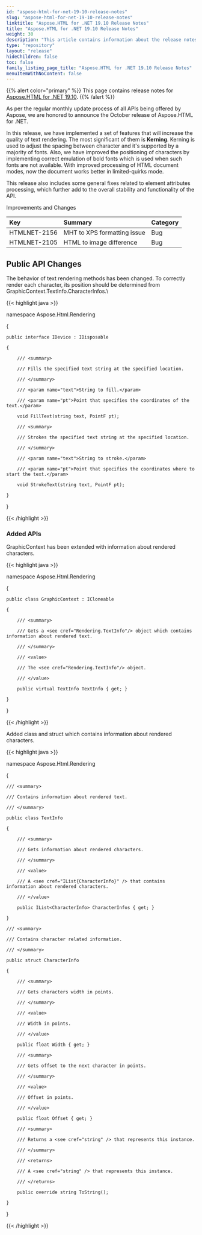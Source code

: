 ```yaml
---
id: "aspose-html-for-net-19-10-release-notes"
slug: "aspose-html-for-net-19-10-release-notes"
linktitle: "Aspose.HTML for .NET 19.10 Release Notes"
title: "Aspose.HTML for .NET 19.10 Release Notes"
weight: 30
description: "This article contains information about the release notes for Aspose.HTML for .NET 19.10."
type: "repository"
layout: "release"
hideChildren: false
toc: false
family_listing_page_title: "Aspose.HTML for .NET 19.10 Release Notes"
menuItemWithNoContent: false
---
```


{{% alert color="primary" %}}
This page contains release notes for [Aspose.HTML for .NET 19.10](https://www.nuget.org/packages/Aspose.Html/19.10.0).
{{% /alert %}} 

As per the regular monthly update process of all APIs being offered by Aspose, we are honored to announce the October release of Aspose.HTML for .NET.

In this release, we have implemented a set of features that will increase the quality of text rendering. The most significant of them is **Kerning**. Kerning is used to adjust the spacing between character and it's supported by a majority of fonts. Also, we have improved the positioning of characters by implementing correct emulation of bold fonts which is used when such fonts are not available. With improved processing of HTML document modes, now the document works better in limited-quirks mode.

This release also includes some general fixes related to element attributes processing, which further add to the overall stability and functionality of the API.

Improvements and Changes

|**Key**|**Summary**|**Category**|
| :- | :- | :- |
|HTMLNET-2156|MHT to XPS formatting issue|Bug|
|HTMLNET-2105|HTML to image difference|Bug|

## Public API Changes

The behavior of text rendering methods has been changed. To correctly render each character, its position should be determined from GraphicContext.TextInfo.CharacterInfos.\

{{< highlight java >}}

 namespace Aspose.Html.Rendering

{

    public interface IDevice : IDisposable

    {

        /// <summary>

        /// Fills the specified text string at the specified location.

        /// </summary>

        /// <param name="text">String to fill.</param>

        /// <param name="pt">Point that specifies the coordinates of the text.</param>

        void FillText(string text, PointF pt);

        /// <summary>

        /// Strokes the specified text string at the specified location.

        /// </summary>

        /// <param name="text">String to stroke.</param>

        /// <param name="pt">Point that specifies the coordinates where to start the text.</param>

        void StrokeText(string text, PointF pt);

    }

}

{{< /highlight >}}

### Added APIs

GraphicContext has been extended with information about rendered characters.

{{< highlight java >}}

 namespace Aspose.Html.Rendering

{

    public class GraphicContext : ICloneable

    {

        /// <summary>

        /// Gets a <see cref="Rendering.TextInfo"/> object which contains information about rendered text.

        /// </summary>

        /// <value>

        /// The <see cref="Rendering.TextInfo"/> object.

        /// </value>

        public virtual TextInfo TextInfo { get; }

    }

}

{{< /highlight >}}

Added class and struct which contains information about rendered characters.

{{< highlight java >}}

 namespace Aspose.Html.Rendering

{

    /// <summary>

    /// Contains information about rendered text.

    /// </summary>

    public class TextInfo

    {

        /// <summary>

        /// Gets information about rendered characters.

        /// </summary>

        /// <value>

        /// A <see cref="IList{CharacterInfo}" /> that contains information about rendered characters.

        /// </value>

        public IList<CharacterInfo> CharacterInfos { get; }

    }

    /// <summary>

    /// Contains character related information.

    /// </summary>

    public struct CharacterInfo

    {

        /// <summary>

        /// Gets characters width in points.

        /// </summary>

        /// <value>

        /// Width in points.

        /// </value>

        public float Width { get; }

        /// <summary>

        /// Gets offset to the next character in points.

        /// </summary>

        /// <value>

        /// Offset in points.

        /// </value>

        public float Offset { get; }

        /// <summary>

        /// Returns a <see cref="string" /> that represents this instance.

        /// </summary>

        /// <returns>

        /// A <see cref="string" /> that represents this instance.

        /// </returns>

        public override string ToString();

    }

}

{{< /highlight >}}